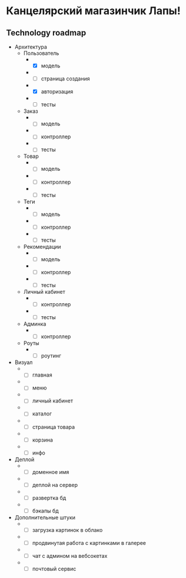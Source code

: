 # Канцелярский магазинчик Лапы!

## Technology roadmap
* Архитектура
  * Пользователь
    * - [x] модель
    * - [ ] страница создания
    * - [x] авторизация
    * - [ ] тесты
  * Заказ
    * - [ ] модель
    * - [ ] контроллер
    * - [ ] тесты
  * Товар
    * - [ ] модель
    * - [ ] контроллер
    * - [ ] тесты
  * Теги
    * - [ ] модель
    * - [ ] контроллер
    * - [ ] тесты
  * Рекомендации
    * - [ ] модель
    * - [ ] контроллер
    * - [ ] тесты
  * Личный кабинет
    * - [ ] контроллер
    * - [ ] тесты
  * Админка
    * - [ ] контроллер
  * Роуты
    * - [ ] роутинг
* Визуал
  * - [ ] главная
  * - [ ] меню
  * - [ ] личный кабинет
  * - [ ] каталог
  * - [ ] страница товара
  * - [ ] корзина
  * - [ ] инфо
* Деплой
  * - [ ] доменное имя
  * - [ ] деплой на сервер
  * - [ ] развертка бд
  * - [ ] бэкапы бд
* Дополнительные штуки
  * - [ ] загрузка картинок в облако
  * - [ ] продвинутая работа с картинками в галерее
  * - [ ] чат с админом на вебсокетах
  * - [ ] почтовый сервис
